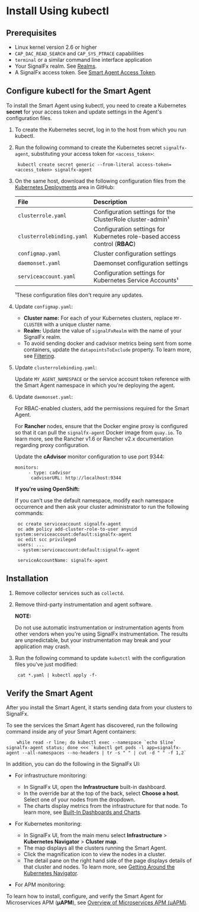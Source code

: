 # Install Using kubectl

## Prerequisites

* Linux kernel version 2.6 or higher
* `CAP_DAC_READ_SEARCH` and `CAP_SYS_PTRACE` capabilities
* `terminal` or a similar command line interface application
* Your SignalFx realm. See [Realms](../../../_sidebars-and-includes/smart-agent-realm-note.html).
* A SignalFx access token. See [Smart Agent Access Token](../../../_sidebars-and-includes/smart-agent-access-token.html).

## Configure kubectl for the Smart Agent

To install the Smart Agent using kubectl, you need to create a
Kubernetes **secret** for your access token and update settings in the Agent's configuration files.

1. To create the Kubernetes secret, log in to the host from which you run kubectl.
2. Run the following command to create the Kubernetes secret `signalfx-agent`, substituting your access token for `<access_token>`:

        kubectl create secret generic --from-literal access-token=<access_token> signalfx-agent

3. On the same host, download the following configuration files from the
   [Kubernetes Deployments](https://github.com/signalfx/signalfx-agent/tree/master/deployments/k8s) area in GitHub:

   | File                      | Description                                                                |
   |:--------------------------|:---------------------------------------------------------------------------|
   | `clusterrole.yaml`        | Configuration settings for the ClusterRole cluster-admin¹                  |
   | `clusterrolebinding.yaml` | Configuration settings for Kubernetes role-based access control (**RBAC**) |
   | `configmap.yaml`          | Cluster configuration settings                                             |
   | `daemonset.yaml`          | Daemonset configuration settings                                           |
   | `serviceaccount.yaml`     | Configuration settings for Kubernetes Service Accounts¹                    |

   ¹These configuration files don't require any updates.

4. Update `configmap.yaml`:
   - **Cluster name:** For each of your Kubernetes clusters, replace `MY-CLUSTER` with a unique cluster name.
   - **Realm:** Update the value of `signalFxRealm` with the name of your SignalFx realm.
   - To avoid sending docker and cadvisor metrics being sent from some containers,
     update the `datapointsToExclude` property. To learn more, see [Filtering](https://docs.signalfx.com/en/latest/integrations/agent/filtering.html#filtering).
5. Update `clusterrolebinding.yaml`:

   Update `MY_AGENT_NAMESPACE` or the service account token reference with the Smart Agent namespace in which you're deploying the agent.

6. Update `daemonset.yaml`:

   For RBAC-enabled clusters, add the permissions required for the Smart Agent.

   For **Rancher** nodes, ensure that the Docker engine proxy is configured so that it can pull the `signalfx-agent` Docker image from `quay.io`.
   To learn more, see the Rancher v1.6 or Rancher v2.x documentation regarding proxy configuration.

   Update the **cAdvisor** monitor configuration to use port 9344:

       monitors:
            - type: cadvisor
             cadvisorURL: http://localhost:9344

   **If you're using OpenShift:**

   If you can't use the default namespace, modify each namespace occurrence and then ask your cluster administrator to run the following commands:

        oc create serviceaccount signalfx-agent
        oc adm policy add-cluster-role-to-user anyuid system:serviceaccount:default:signalfx-agent
        oc edit scc privileged
        users: ...
        - system:serviceaccount:default:signalfx-agent
        
        serviceAccountName: signalfx-agent

## Installation

1. Remove collector services such as `collectd`.

2. Remove third-party instrumentation and agent software.

    **NOTE:**

    Do not use automatic instrumentation or instrumentation agents from
    other vendors when you're using SignalFx instrumentation. The results
    are unpredictable, but your instrumentation may break and your
    application may crash.

3. Run the following command to update `kubetctl` with the configuration files you've just modified:

        cat *.yaml | kubectl apply -f-

## Verify the Smart Agent

After you install the Smart Agent, it starts sending data from your clusters to SignalFx.

To see the services the Smart Agent has discovered, run the following command inside any of your Smart Agent containers:

        while read -r line; do kubectl exec --namespace `echo $line` signalfx-agent status; done <<< `kubectl get pods -l app=signalfx-agent --all-namespaces --no-headers | tr -s " " | cut -d " " -f 1,2`

In addition, you can do the following in the SignalFx UI:

* For infrastructure monitoring:
  - In SignalFx UI, open the **Infrastructure** built-in dashboard.
  - In the override bar at the top of the back, select **Choose a host**. Select one of your nodes from the dropdown.
  - The charts display metrics from the infrastructure for that node.
  To learn more, see [Built-In Dashboards and Charts](https://docs.signalfx.com/en/latest/getting-started/built-in-content/built-in-dashboards.html).

* For Kubernetes monitoring:
  - In SignalFx UI, from the main menu select **Infrastructure** > **Kubernetes Navigator** > **Cluster map**.
  - The map displays all the clusters running the Smart Agent.
  - Click the magnification icon to view the nodes in a cluster.
  - The detail pane on the right hand side of the page displays details of that cluster and nodes.
  To learn more, see [Getting Around the Kubernetes Navigator](https://docs.signalfx.com/en/latest/integrations/kubernetes/get-around-k8s-navigator.html).

* For APM monitoring:

To learn how to install, configure, and verify the Smart Agent for Microservices APM (**µAPM**), see
[Overview of Microservices APM (µAPM)](https://docs.signalfx.com/en/latest/apm2/apm2-overview/apm2-overview.html).
